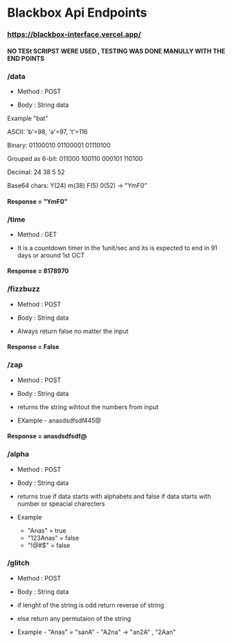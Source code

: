 # Blackbox Api Endpoints

### https://blackbox-interface.vercel.app/

#### NO TESt SCRIPST WERE USED , TESTING WAS DONE MANULLY WITH THE END POINTS

### /data
- Method : POST

- Body : String data

Example "bat"


ASCII: 'b'=98, 'a'=97, 't'=116

Binary: 01100010 01100001 01110100

Grouped as 6-bit: 011000 100110 000101 110100

Decimal: 24 38 5 52

Base64 chars: Y(24) m(38) F(5) 0(52) → "YmF0"

#### Response = "YmF0"


### /time
- Method : GET

- It is a countdown timer in the 1unit/sec and its is expected to end in 91 days or around 1st OCT


#### Response = 8178970



### /fizzbuzz
- Method : POST

- Body : String data

- Always return false no matter the input

#### Response = False


### /zap
- Method : POST

- Body : String data

- returns the string wihtout the numbers from input
- EXample - anasdsdfsdf445@

#### Response = anasdsdfsdf@


### /alpha
- Method : POST

- Body : String data

- returns true if data starts with alphabets and false if data starts with number or speacial charecters

- Example 
    - "Anas" = true
    - "123Anas" = false
    - "!@#$" = false

### /glitch
- Method : POST

- Body : String data

- if lenght of the string is odd return reverse of string
- else return any permutaion of the string
- Example - "Anas" = "sanA"
         - "A2na" -> "an2A" , "2Aan"



